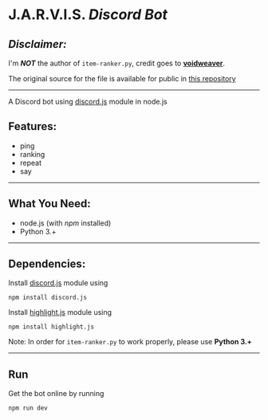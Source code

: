 # **J.A.R.V.I.S. *Discord Bot***
## *Disclaimer:*
I'm ***NOT*** the author of `item-ranker.py`, credit goes to [**voidweaver**](https://github.com/voidweaver).

The original source for the file is available for public in [this repository](https://github.com/voidweaver/item-ranker)

---

A Discord bot using [discord.js](https://discord.js.org) module in node.js

## Features:
- ping
- ranking
- repeat
- say
---
## What You Need:
- node.js (with *npm* installed)
- Python 3.+
---
## Dependencies:
Install [discord.js](https://discord.js.org) module using
```
npm install discord.js
```
Install [highlight.js](https://highlightjs.org) module using
```
npm install highlight.js
```
Note: In order for `item-ranker.py` to work properly, please use **Python 3.+**

---
## Run
Get the bot online by running
```
npm run dev
```
